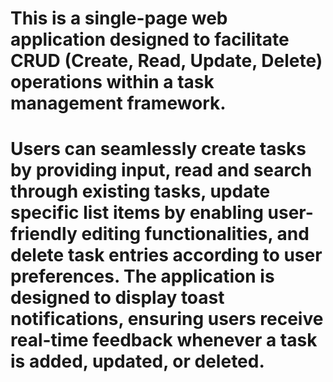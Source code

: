 # This is a single-page web application designed to facilitate CRUD (Create, Read, Update, Delete) operations within a task management framework.

# Users can seamlessly create tasks by providing input, read and search through existing tasks, update specific list items by enabling user-friendly editing functionalities, and delete task entries according to user preferences. The application is designed to display toast notifications, ensuring users receive real-time feedback whenever a task is added, updated, or deleted.
